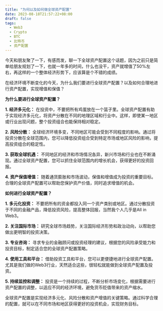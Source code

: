 ```yaml
---
title: "为何以及如何做全球资产配置"
date: 2023-08-18T21:57:22+08:00
draft: false
tags:
  - Web3
  - Crypto
  - BTC
  - 比特币
  - 资产配置
---
```


今天和朋友聚了一下，有感而发，聊一下全球资产配置这个话题，因为之前只是简单给朋友规划了一下，也就一年多的时间，什么也没干，资产就增值了50%左右，再这样的一个整体经济形势下，应该算是个不错的成绩。

在经济环境不断变化的今天，为什么我们要进行全球资产配置？以及如何合理地进行资产配置，实现增值和保值？

**为什么要进行全球资产配置？**

**1. 经济多元化：**
在投资中，不要把所有鸡蛋放在一个篮子里。全球资产配置有助于实现经济多元化，将资产分散在不同的地理区域和行业中。这样，即使某一地区或行业出现问题，整个投资组合也能保持相对稳定。

**2. 风险分散：**
全球经济环境多变，不同地区可能会受到不同程度的影响。通过将投资分散在全球范围内，您可以降低投资组合受到特定市场或地区风险的影响，提高投资组合的稳定性。

**3. 获取全球机遇：**
不同地区的经济和市场情况各异，新兴市场和行业也在不断涌现。通过全球资产配置，您可以抓住全球范围内的增长机会，获得更好的投资回报。

**4. 资产保值增值：**
随着通货膨胀和市场波动，保值和增值成为投资的重要目标。合理的全球资产配置可以帮助您保护资产价值，同时追求增值的机会。

**如何进行全球资产配置？**

**1. 多元化投资：**
不要把所有的资金都投入同一个资产类别或地区。通过分散投资于不同的金融产品，降低投资风险，提高整体回报，当然我个人几乎是All in Web3。

**2. 关注国际市场：**
研究全球市场趋势，关注国际经济形势和政治动向，以帮助您做出更明智的投资决策。

**3. 专业咨询：**
寻求专业的金融顾问或投资经理的建议，根据您的风险承受能力和投资目标，制定适合您的全球资产配置策略。

**4. 使用工具和平台：**
借助投资工具和平台，您可以更便捷地进行全球资产配置。尤其是我们做的Web3行业，天然适合这些，很轻松就能做到全球资产配置及投资。

**5. 持续监控和调整：**
投资是一个持续的过程，不断分析市场变化，根据需要进行资产配置的调整，以适应不同的经济环境，避免货币贬值带来的资产缩水。

全球资产配置是实现经济多元化、风险分散和资产增值的关键策略。通过科学合理的配置，就可以在不同市场和地区获得更好的投资机会，实现财务目标。
